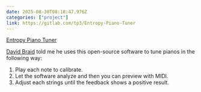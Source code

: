 ```yaml
---
date: 2025-08-30T08:18:47.976Z
categories: ["project"]
link: https://gitlab.com/tp3/Entropy-Piano-Tuner
---
```

[Entropy Piano Tuner](https://gitlab.com/tp3/Entropy-Piano-Tuner)

[David Braid](http://www.davidbraid.com) told me he uses this open-source software to tune pianos in the following way:

1. Play each note to calibrate.
2. Let the software analyze and then you can preview with MIDI.
3. Adjust each strings until the feedback shows a positive result.

